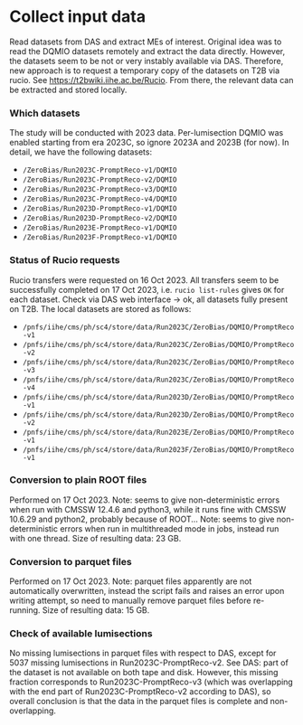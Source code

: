 # Collect input data

Read datasets from DAS and extract MEs of interest.
Original idea was to read the DQMIO datasets remotely and extract the data directly.
However, the datasets seem to be not or very instably available via DAS.
Therefore, new approach is to request a temporary copy of the datasets on T2B via rucio.
See https://t2bwiki.iihe.ac.be/Rucio.
From there, the relevant data can be extracted and stored locally.

### Which datasets
The study will be conducted with 2023 data.
Per-lumisection DQMIO was enabled starting from era 2023C,
so ignore 2023A and 2023B (for now).
In detail, we have the following datasets:
- `/ZeroBias/Run2023C-PromptReco-v1/DQMIO`
- `/ZeroBias/Run2023C-PromptReco-v2/DQMIO`
- `/ZeroBias/Run2023C-PromptReco-v3/DQMIO`
- `/ZeroBias/Run2023C-PromptReco-v4/DQMIO`
- `/ZeroBias/Run2023D-PromptReco-v1/DQMIO`
- `/ZeroBias/Run2023D-PromptReco-v2/DQMIO`
- `/ZeroBias/Run2023E-PromptReco-v1/DQMIO`
- `/ZeroBias/Run2023F-PromptReco-v1/DQMIO`

### Status of Rucio requests
Rucio transfers were requested on 16 Oct 2023.
All transfers seem to be successfully completed on 17 Oct 2023,
i.e. `rucio list-rules` gives `OK` for each dataset.
Check via DAS web interface -> ok, all datasets fully present on T2B.
The local datasets are stored as follows:
- `/pnfs/iihe/cms/ph/sc4/store/data/Run2023C/ZeroBias/DQMIO/PromptReco-v1`
- `/pnfs/iihe/cms/ph/sc4/store/data/Run2023C/ZeroBias/DQMIO/PromptReco-v2`
- `/pnfs/iihe/cms/ph/sc4/store/data/Run2023C/ZeroBias/DQMIO/PromptReco-v3`
- `/pnfs/iihe/cms/ph/sc4/store/data/Run2023C/ZeroBias/DQMIO/PromptReco-v4`
- `/pnfs/iihe/cms/ph/sc4/store/data/Run2023D/ZeroBias/DQMIO/PromptReco-v1`
- `/pnfs/iihe/cms/ph/sc4/store/data/Run2023D/ZeroBias/DQMIO/PromptReco-v2`
- `/pnfs/iihe/cms/ph/sc4/store/data/Run2023E/ZeroBias/DQMIO/PromptReco-v1`
- `/pnfs/iihe/cms/ph/sc4/store/data/Run2023F/ZeroBias/DQMIO/PromptReco-v1`

### Conversion to plain ROOT files
Performed on 17 Oct 2023.
Note: seems to give non-deterministic errors when run with CMSSW 12.4.6 and python3,
while it runs fine with CMSSW 10.6.29 and python2, probably because of ROOT...
Note: seems to give non-deterministic errors when run in multithreaded mode in jobs,
instead run with one thread.
Size of resulting data: 23 GB.

### Conversion to parquet files
Performed on 17 Oct 2023.
Note: parquet files apparently are not automatically overwritten,
instead the script fails and raises an error upon writing attempt,
so need to manually remove parquet files before re-running.
Size of resulting data: 15 GB.

### Check of available lumisections
No missing lumisections in parquet files with respect to DAS,
except for 5037 missing lumisections in Run2023C-PromptReco-v2.
See DAS: part of the dataset is not available on both tape and disk.
However, this missing fraction corresponds to Run2023C-PromptReco-v3
(which was overlapping with the end part of Run2023C-PromptReco-v2 according to DAS),
so overall conclusion is that the data in the parquet files is complete and non-overlapping.
